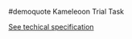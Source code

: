 #demoquote
Kameleoon Trial Task

[See techical specification](https://github.com/alexshape/demoquote/blob/main/src/main/resources/static/files/Kameleoon%20Trial%20Task%20%E2%80%93%20Back-End%20Trial%20Task%20-%20Kameleoon.mhtml)
